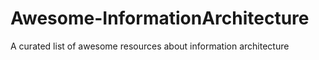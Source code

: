 # Awesome-InformationArchitecture
A curated list of awesome resources about information architecture
